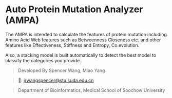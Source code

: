 # Auto Protein Mutation Analyzer (AMPA)
The AMPA is intended to calculate the features of protein mutation including Amino Acid Web features
such as Betweenness Closeness etc. and other features like Effectiveness, Stiffness and Entropy, Co.evolution.

Also, a stacking model is built automatically to detect the best model to classify the categories you provide.

> Developed By Spencer Wang, Miao Yang

> 📧: jrwangspencer@stu.suda.edu.cn

> Department of Bioinformatics, Medical School of Soochow University
